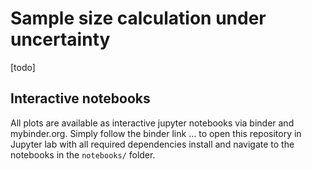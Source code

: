 # Sample size calculation under uncertainty

[todo]

## Interactive notebooks

All plots are available as interactive jupyter notebooks via binder and mybinder.org.
Simply follow the binder link ... to open this repository in Jupyter lab with all required dependencies install 
and navigate to the notebooks in the `notebooks/` folder.
